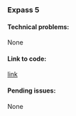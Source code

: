 ### Expass 5
#### Technical problems:
None
#### Link to code:
[link](https://github.com/hvl584967/Dat250-SpringBoot)
#### Pending issues:
None
